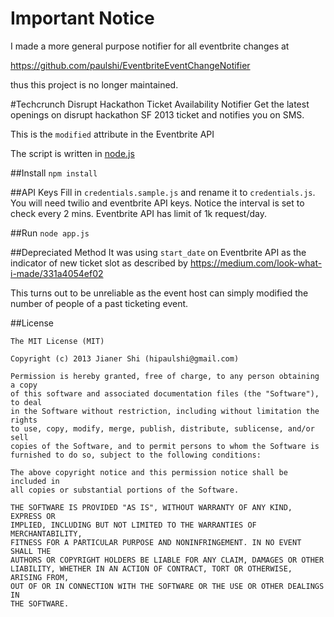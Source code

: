 # Important Notice
I made a more general purpose notifier for all eventbrite changes at

https://github.com/paulshi/EventbriteEventChangeNotifier

thus this project is no longer maintained.

#Techcrunch Disrupt Hackathon Ticket Availability Notifier
Get the latest openings on disrupt hackathon SF 2013 ticket and notifies you on SMS. 

This is the ```modified``` attribute in the Eventbrite API

The script is written in [node.js](http://nodejs.org/)

##Install
```npm install```

##API Keys
Fill in ```credentials.sample.js``` and rename it to ```credentials.js```. You will need twilio and eventbrite API keys. Notice the interval is set to check every 2 mins. Eventbrite API has limit of 1k request/day.

##Run
```node app.js```

##Depreciated Method
It was using ```start_date``` on Eventbrite API as the indicator of new ticket slot as described by https://medium.com/look-what-i-made/331a4054ef02

This turns out to be unreliable as the event host can simply modified the number of people of a past ticketing event.

##License
```
The MIT License (MIT)

Copyright (c) 2013 Jianer Shi (hipaulshi@gmail.com)

Permission is hereby granted, free of charge, to any person obtaining a copy
of this software and associated documentation files (the "Software"), to deal
in the Software without restriction, including without limitation the rights
to use, copy, modify, merge, publish, distribute, sublicense, and/or sell
copies of the Software, and to permit persons to whom the Software is
furnished to do so, subject to the following conditions:

The above copyright notice and this permission notice shall be included in
all copies or substantial portions of the Software.

THE SOFTWARE IS PROVIDED "AS IS", WITHOUT WARRANTY OF ANY KIND, EXPRESS OR
IMPLIED, INCLUDING BUT NOT LIMITED TO THE WARRANTIES OF MERCHANTABILITY,
FITNESS FOR A PARTICULAR PURPOSE AND NONINFRINGEMENT. IN NO EVENT SHALL THE
AUTHORS OR COPYRIGHT HOLDERS BE LIABLE FOR ANY CLAIM, DAMAGES OR OTHER
LIABILITY, WHETHER IN AN ACTION OF CONTRACT, TORT OR OTHERWISE, ARISING FROM,
OUT OF OR IN CONNECTION WITH THE SOFTWARE OR THE USE OR OTHER DEALINGS IN
THE SOFTWARE.
```
